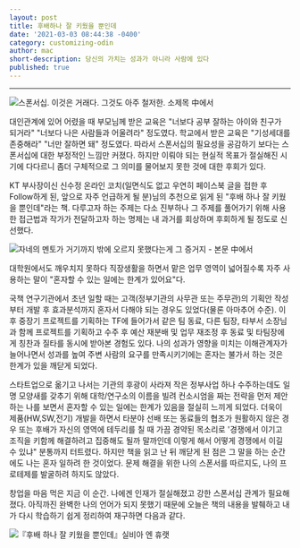 ```yaml
---
layout: post
title: 후배하나 잘 키웠을 뿐인데
date: '2021-03-03 08:44:38 -0400'
category: customizing-odin
author: mac
short-description: 당신의 가치는 성과가 아니라 사람에 있다
published: true
---
```


-----

![스폰서십. 이것은 거래다. 그것도 아주 철저한. 소제목 中에서]({{site.baseurl}}//assets/booklog/sponsor1.jpg)


대인관계에 있어 어렸을 때 부모님께 받은 교육은 "너보다 공부 잘하는 아이와 친구가 되거라" "너보다 나은 사람들과 어울려라" 정도였다. 학교에서 받은 교육은 "기성세대를 존중해라" "너만 잘하면 돼" 정도였다. 따라서 스폰서십의 필요성을 공감하기 보다는 스폰서십에 대한 부정적인 느낌만 커졌다. 하지만 이뤄야 되는 현실적 목표가 절실해진 시기에 다다르니 좀더 구체적으로 그 의미를 물어보지 못한 것에 대한 후회가 있다. 

KT 부사장이신 신수정 온라인 코치(일면식도 없고 우연히 페이스북 글을 접한 후 Follow하게 된, 앞으로 자주 언급하게 될 분)님의 추천으로 읽게 된 "후배 하나 잘 키웠을 뿐인데"라는 책. 다루고자 하는 주제는 다소 진부하나 그 주제를 풀어가기 위해 사용한 접근법과 작가가 전달하고자 하는 명제는 내 과거를 회상하며 후회하게 될 정도로 신선했다. 

![자네의 멘토가 거기까지 밖에 오르지 못했다는게 그 증거지 - 본문 中에서]({{site.baseurl}}//assets/booklog/sponsor2.jpg)

대학원에서도 깨우치지 못하다 직장생활을 하면서 맡은 업무 영역이 넓어질수록 자주 사용하는 말이 "혼자할 수 있는 일에는 한계가 있어요"다. 

국책 연구기관에서 초년 일할 때는 고객(정부기관의 사무관 또는 주무관)의 기획안 작성부터 개발 후 효과분석까지 혼자서 다해야 되는 경우도 있었다(물론 아마추어 수준). 이후 중장기 프로젝트를 기획하는 TF에 들어가서 같은 팀 동료, 다른 팀장, 타부서 소장님과 함께 프로젝트를 기획하고 수주 후 예산 재분배 및 업무 재조정 후 동료 및 타팀장에게 칭찬과 질타를 동시에 받아본 경험도 있다. 나의 성과가 영향을 미치는 이해관계자가 늘어나면서 성과를 높여 주변 사람의 요구를 만족시키기에는 혼자는 불가서 하는 것은 한계가 있을 깨닫게 되었다.  

스타트업으로 옮기고 나서는 기관의 후광이 사라져 작은 정부사업 하나 수주하는데도 일명 모양새를 갖추기 위해 대학/연구소의 이름을 빌려 컨소시엄을 짜는 전략을 먼저 제안하는 나를 보면서 혼자할 수 있는 일에는 한계가 있음을 절실히 느끼게 되었다. 더욱이 제품(HW,SW,전기) 개발을 하면서 타분야 선배 또는 동료들의 협조가 원활하지 않은 경우 또는 후배가 자신의 영역에 테두리를 칠 때 가끔 경약된 목소리로 '경쟁에서 이기고 조직을 키함께 해결하려고 집중해도 될까 말까인데 이렇게 해서 어떻게 경쟁에서 이길 수 있냐" 분통까지 터트렸다. 하지만 책을 읽고 난 뒤 깨닫게 된 점은 그 말을 하는 순간에도 나는 혼자 일하려 한 것이었다. 문제 해결을 위한 나의 스폰서를 따르지도, 나의 프로테제를 발굴하려 하지도 않았다. 

창업을 마음 먹은 지금 이 순간. 나에겐 인재가 절실해졌고 강한 스폰서십 관계가 필요해졌다. 아직까진 완벽한 나의 언어가 되지 못했기 때문에 오늘은 책의 내용을 발췌하고 내가 다시 학습하기 쉽게 정리하여 재구하면 다음과 같다.

![『후배 하나 잘 키웠을 뿐인데』실비아 엔 휴랫]({{site.baseurl}}//assets/booklog/sponsor3.jpg)


